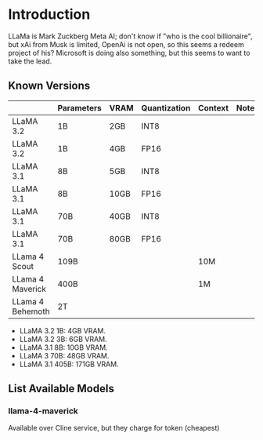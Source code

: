 # Introduction

LLaMa is Mark Zuckberg Meta AI; don't know if "who is the cool billionaire", but xAi from Musk is limited, OpenAi is not open, so this seems a redeem project of his? Microsoft is doing also something, but this seems to want to take the lead.


## Known Versions

|                  | Parameters | VRAM | Quantization | Context | Notes | Score |
| ---------------- | ---------- | ---- | ------------ | ------- | ----- | ----- |
| LLaMA 3.2        | 1B         | 2GB  | INT8         |         |       | -     |
| LLaMA 3.2        | 1B         | 4GB  | FP16         |         |       | -     |
| LLaMA 3.1        | 8B         | 5GB  | INT8         |         |       | 80    |
| LLaMA 3.1        | 8B         | 10GB | FP16         |         |       | 80    |
| LLaMA 3.1        | 70B        | 40GB | INT8         |         |       | -     |
| LLaMA 3.1        | 70B        | 80GB | FP16         |         |       | -     |
| LLama 4 Scout    | 109B       |      |              | 10M     |       |       |
| LLama 4 Maverick | 400B       |      |              | 1M      |       |       |
| LLama 4 Behemoth | 2T         |      |              |         |       |       |

- LLaMA 3.2 1B: 4GB VRAM.
- LLaMA 3.2 3B: 6GB VRAM.
- LLaMA 3.1 8B: 10GB VRAM.
- LLaMA 3 70B: 48GB VRAM.
- LLaMA 3.1 405B: 171GB VRAM.


## List Available Models

### llama-4-maverick

Available over Cline service, but they charge for token (cheapest)



